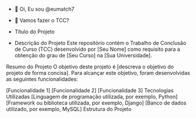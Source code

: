 - 👋 Oi, Eu sou @eumatch7
- 👀 Vamos fazer o TCC?

- Título do Projeto
- Descrição do Projeto
Este repositório contém o Trabalho de Conclusão de Curso (TCC) desenvolvido por [Seu Nome] como requisito para a obtenção do grau de [Seu Curso] na [Sua Universidade].

Resumo do Projeto
O objetivo deste projeto é [descreva o objetivo do projeto de forma concisa]. Para alcançar este objetivo, foram desenvolvidas as seguintes funcionalidades:

[Funcionalidade 1]
[Funcionalidade 2]
[Funcionalidade 3]
Tecnologias Utilizadas
[Linguagem de programação utilizada, por exemplo, Python]
[Framework ou biblioteca utilizada, por exemplo, Django]
[Banco de dados utilizado, por exemplo, MySQL]
Estrutura do Projeto
